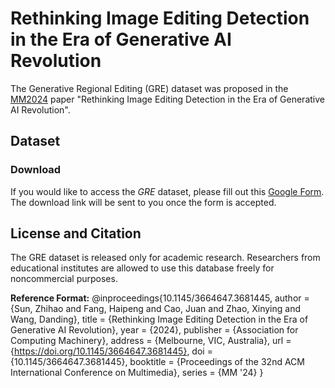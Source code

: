 # Rethinking Image Editing Detection in the Era of Generative AI Revolution

The Generative Regional Editing (GRE) dataset was proposed in the [MM2024](https://2024.acmmm.org/) paper "Rethinking Image Editing Detection in the Era of Generative AI Revolution".

## Dataset

### Download
If you would like to access the *GRE* dataset, please fill out this [Google Form](https://docs.google.com/forms/d/e/1FAIpQLSdftKYe2P9jtZkooX4Z_y4Ql8jJZKYieCzWbT6Pf_rxhysYhA/viewform?usp=sf_link). The download link will be sent to you once the form is accepted.

## License and Citation
The GRE dataset is released only for academic research. Researchers from educational institutes are allowed to use this database freely for noncommercial purposes.

**Reference Format:**
@inproceedings{10.1145/3664647.3681445,
    author = {Sun, Zhihao and Fang, Haipeng and Cao, Juan and Zhao, Xinying and Wang, Danding},
    title = {Rethinking Image Editing Detection in the Era of Generative AI Revolution},
    year = {2024},
    publisher = {Association for Computing Machinery},
    address = {Melbourne, VIC, Australia},
    url = {https://doi.org/10.1145/3664647.3681445},
    doi = {10.1145/3664647.3681445},
    booktitle = {Proceedings of the 32nd ACM International Conference on Multimedia},
    series = {MM '24}
}
